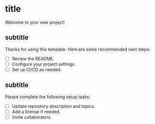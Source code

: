 # title

Welcome to your new project!

## subtitle

Thanks for using this template. Here are some recommended next steps:

- [ ] Review the README.
- [ ] Configure your project settings.
- [ ] Set up CI/CD as needed.

## subtitle

Please complete the following setup tasks:

- [ ] Update repository description and topics.
- [ ] Add a license if needed.
- [ ] Invite collaborators.
